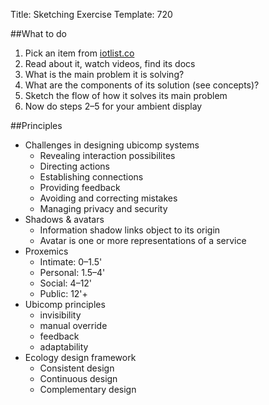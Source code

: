 Title: Sketching Exercise
Template: 720

##What to do
1. Pick an item from [iotlist.co](http://iotlist.co)
1. Read about it, watch videos, find its docs
1. What is the main problem it is solving?
1. What are the components of its solution (see concepts)?
1. Sketch the flow of how it solves its main problem
1. Now do steps 2–5 for your ambient display

##Principles
- Challenges in designing ubicomp systems
	- Revealing interaction possibilites
	- Directing actions
	- Establishing connections
	- Providing feedback
	- Avoiding and correcting mistakes
	- Managing privacy and security
- Shadows & avatars
	- Information shadow links object to its origin
	- Avatar is one or more representations of a service
- Proxemics
	- Intimate: 0–1.5'
	- Personal: 1.5–4'
	- Social: 4–12'
	- Public: 12'+
- Ubicomp principles
	- invisibility
	- manual override
	- feedback
	- adaptability
- Ecology design framework
	- Consistent design
	- Continuous design
	- Complementary design
